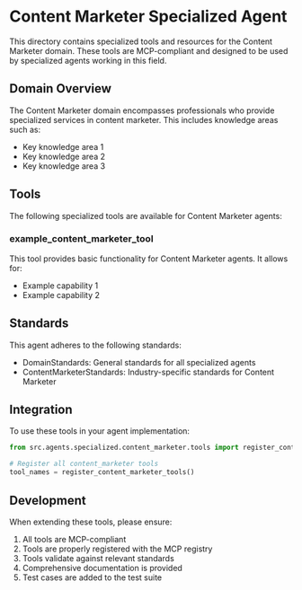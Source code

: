 # Content Marketer Specialized Agent

This directory contains specialized tools and resources for the Content Marketer domain. These tools are MCP-compliant and designed to be used by specialized agents working in this field.

## Domain Overview

The Content Marketer domain encompasses professionals who provide specialized services in content marketer. This includes knowledge areas such as:

- Key knowledge area 1
- Key knowledge area 2
- Key knowledge area 3

## Tools

The following specialized tools are available for Content Marketer agents:

### example_content_marketer_tool

This tool provides basic functionality for Content Marketer agents. It allows for:

- Example capability 1
- Example capability 2

## Standards

This agent adheres to the following standards:

- DomainStandards: General standards for all specialized agents
- ContentMarketerStandards: Industry-specific standards for Content Marketer

## Integration

To use these tools in your agent implementation:

```python
from src.agents.specialized.content_marketer.tools import register_content_marketer_tools

# Register all content_marketer tools
tool_names = register_content_marketer_tools()
```

## Development

When extending these tools, please ensure:

1. All tools are MCP-compliant
2. Tools are properly registered with the MCP registry
3. Tools validate against relevant standards
4. Comprehensive documentation is provided
5. Test cases are added to the test suite
